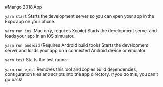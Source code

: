   #Mango 2018 App
  
  `yarn start`
    Starts the development server so you can open your app in the Expo
    app on your phone.

  `yarn run ios`
    (Mac only, requires Xcode)
    Starts the development server and loads your app in an iOS simulator.

  `yarn run android`
    (Requires Android build tools)
    Starts the development server and loads your app on a connected Android
    device or emulator.

  `yarn test`
    Starts the test runner.

  `yarn run eject`
    Removes this tool and copies build dependencies, configuration files
    and scripts into the app directory. If you do this, you can’t go back!